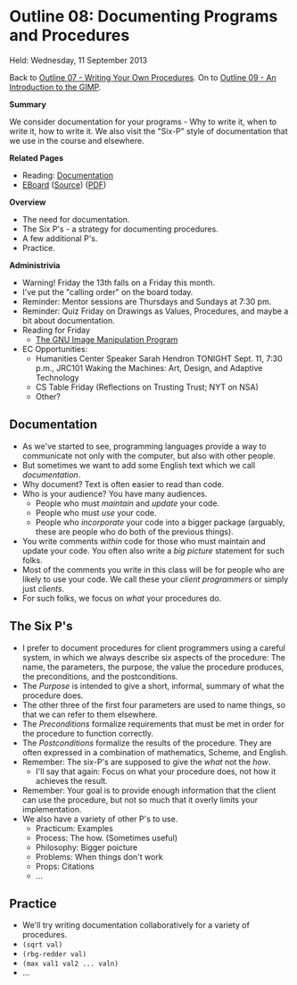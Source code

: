 Outline 08: Documenting Programs and Procedures
===============================================

Held: Wednesday, 11 September 2013

Back to [Outline 07 - Writing Your Own Procedures](outline.07.html).
On to [Outline 09 - An Introduction to the GIMP](outline.09.html).

**Summary**

We consider documentation for your programs - Why to write it, when to
write it, how to write it.  We also visit the "Six-P" style of documentation
that we use in the course and elsewhere.

**Related Pages**

* Reading: [Documentation](../readings/documentation-reading.html)
* [EBoard](../eboards/08.html) 
  ([Source](../eboards/08.md))
  ([PDF](../eboards/08.pdf))

**Overview**

* The need for documentation.
* The Six P's - a strategy for documenting procedures.
* A few additional P's.
* Practice.

**Administrivia**

* Warning! Friday the 13th falls on a Friday this month.
* I've put the "calling order" on the board today.
* Reminder: Mentor sessions are Thursdays and Sundays at 7:30 pm.
* Reminder: Quiz Friday on Drawings as Values, Procedures, and
  maybe a bit about documentation.
* Reading for Friday
    * [The GNU Image Manipulation Program](../readings/gimp-reading.html)
* EC Opportunities:
    * Humanities Center Speaker Sarah Hendron
      TONIGHT Sept. 11, 7:30 p.m., JRC101
      Waking the Machines: Art, Design, and Adaptive Technology
    * CS Table Friday (Reflections on Trusting Trust; NYT on NSA)
    * Other?

Documentation
-------------

* As we've started to see, programming languages provide a way to
  communicate not only with the computer, but also with other people.
* But sometimes we want to add some English text which we call
  *documentation*.
* Why document?  Text is often easier to read than code.
* Who is your audience?  You have many audiences.
    * People who must *maintain* and *update* your code.
    * People who must *use* your code.
    * People who *incorporate* your code into a bigger package
      (arguably, these are people who do both of the previous things).
* You write comments *within* code for those who must maintain
  and update your code.  You often also write a *big picture*
  statement for such folks.
* Most of the comments you write in this class will be for people who
  are likely to use your code.  We call these your *client
  programmers* or simply just *clients*.
* For such folks, we focus on *what* your procedures do.

The Six P's
-----------

* I prefer to document procedures for client programmers using a
  careful system, in which we always describe six aspects of the
  procedure: The name, the parameters, the purpose, the value the
  procedure produces, the preconditions, and the postconditions.
* The *Purpose* is intended to give a short, informal,
  summary of what the procedure does.
* The other three of the first four parameters are used to name things,
  so that we can refer to them elsewhere.
* The *Preconditions* formalize requirements that must be met in order
  for the procedure to function correctly.
* The *Postconditions* formalize the results of the procedure.
  They are often expressed in a combination of mathematics, Scheme, 
  and English.
* Remember: The six-P's are supposed to give the *what* not
  the *how*.
    * I'll say that again: Focus on what your procedure does, not
      how it achieves the result.
* Remember: Your goal is to provide enough information that the client
  can use the procedure, but not so much that it overly limits your
  implementation.
* We also have a variety of other P's to use.
    * Practicum: Examples
    * Process: The how.  (Sometimes useful)
    * Philosophy: Bigger poicture
    * Problems: When things don't work
    * Props: Citations
    * ...

Practice
--------

* We'll try writing documentation collaboratively for a variety of 
  procedures.
* <code>(sqrt val)</code>
* <code>(rbg-redder val)</code>
* <code>(max val1 val2 ... valn)</code>
* ...


